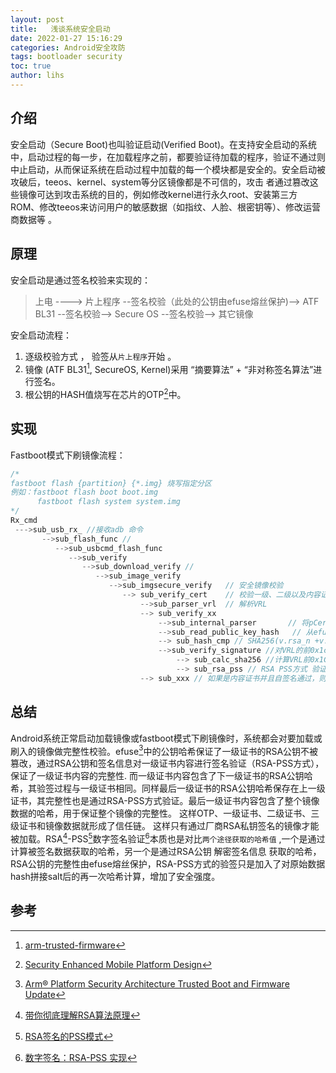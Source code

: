 ```yaml
---
layout: post
title:   浅谈系统安全启动
date: 2022-01-27 15:16:29
categories: Android安全攻防
tags: bootloader security
toc: true
author: lihs
---
```

## 介绍
安全启动（Secure Boot)也叫验证启动(Verified Boot)。在支持安全启动的系统中，启动过程的每一步，在加载程序之前，都要验证待加载的程序，验证不通过则中止启动，从而保证系统在启动过程中加载的每一个模块都是安全的。安全启动被攻破后，teeos、kernel、system等分区镜像都是不可信的，攻击 者通过篡改这些镜像可达到攻击系统的目的，例如修改kernel进行永久root、安装第三方ROM、修改teeos来访问用户的敏感数据（如指纹、人脸、根密钥等）、修改运营商数据等 。

## 原理

安全启动是通过签名校验来实现的：

>上电 ----> 片上程序 --签名校验（此处的公钥由efuse熔丝保护)--> ATF BL31 --签名校验--> Secure OS --签名校验--> 其它镜像

安全启动流程：
1. 逐级校验方式 ， 验签从`片上程序`开始 。
2. 镜像 (ATF BL31[^1], SecureOS, Kernel)采用 “摘要算法” + “非对称签名算法”进行签名。
3. 根公钥的HASH值烧写在芯片的OTP[^5]中。

## 实现

Fastboot模式下刷镜像流程：
```c
/*
fastboot flash {partition} {*.img} 烧写指定分区
例如：fastboot flash boot boot.img
      fastboot flash system system.img
*/
Rx_cmd
 --->sub_usb_rx_ //接收adb 命令
       -->sub_flash_func // 
          -->sub_usbcmd_flash_func
             -->sub_verify
                -->sub_download_verify //
                   -->sub_image_verify
                      -->sub_imgsecure_verify   // 安全镜像校验 
                         --> sub_verify_cert    // 校验一级、二级以及内容证书
                             -->sub_parser_vrl  // 解析VRL
                             --> sub_verify_xx
                                 -->sub_internal_parser       // 将pCert指向的证书内容解析到rsaData
                                 -->sub_read_public_key_hash   // 从efuse中读取公钥HASH
                                 --> sub_hash_cmp // SHA256(v.rsa_n +v.rsa_np),并与efuse中读取到的SHA256进行对比，即保证镜像中VRL中公钥的完整性.
                                 -->sub_verify_signature //对VRL的前0x1cc的数据进行签名验证
                                     --> sub_calc_sha256 //计算VRL前0x1CC字节的SHA256
                                     --> sub_rsa_pss // RSA PSS方式 验证数字签名 ,0x1cc-0x2cc是 0x00-0x1cc共0x1cc字节数据的数字签名
                             --> sub_xxx // 如果是内容证书并且自签名通过，则对镜像内容进行校验并进行AES CTR解密，目前xxx等镜像都是加密存储,运行时解密 。
```

## 总结
Android系统正常启动加载镜像或fastboot模式下刷镜像时，系统都会对要加载或刷入的镜像做完整性校验。efuse[^6]中的公钥哈希保证了一级证书的RSA公钥不被篡改，通过RSA公钥和签名信息对一级证书内容进行签名验证（RSA-PSS方式），保证了一级证书内容的完整性. 而一级证书内容包含了下一级证书的RSA公钥哈希，其验签过程与一级证书相同。同样最后一级证书的RSA公钥哈希保存在上一级证书，其完整性也是通过RSA-PSS方式验证。最后一级证书内容包含了整个镜像数据的哈希，用于保证整个镜像的完整性。 这样OTP、一级证书、二级证书、三级证书和镜像数据就形成了信任链。 这样只有通过厂商RSA私钥签名的镜像才能被加载。RSA[^2]-PSS[^4]数字签名验证[^3]本质也是对比`两个途径获取的哈希值` ,一个是通过计算被签名数据获取的哈希，另一个是通过RSA公钥 解密签名信息 获取的哈希，RSA公钥的完整性由efuse熔丝保护，RSA-PSS方式的验签只是加入了对原始数据hash拼接salt后的再一次哈希计算，增加了安全强度。


## 参考
[^1]:[arm-trusted-firmware](https://github.com/ARM-software/arm-trusted-firmware)

[^2]:[带你彻底理解RSA算法原理](https://blog.csdn.net/dbs1215/article/details/48953589)

[^3]:[数字签名：RSA-PSS 实现](https://blog.csdn.net/qq_34911465/article/details/78790377)

[^4]:[RSA签名的PSS模式](https://cloud.tencent.com/developer/article/1376530)
[^5]:[Security Enhanced Mobile Platform Design](https://cordis.europa.eu/docs/projects/cnect/3/257433/080/deliverables/001-D132.pdf)

[^6]:[Arm® Platform Security Architecture Trusted Boot and Firmware Update](https://developer.arm.com/-/media/Arm%20Developer%20Community/PDF/PSA/DEN0072-PSA_TBFU_1.1-BETA0.pdf?revision=3ce2513a-ae0f-4b43-96a0-851ed67a640b&hash=1B993EECA4730C8D75D3D6AEC331D65F)